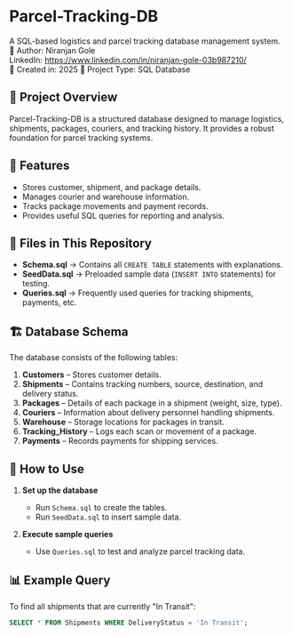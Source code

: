 # Parcel-Tracking-DB
A SQL-based logistics and parcel tracking database management system.
<br>
📝 Author: Niranjan Gole
<br>
LinkedIn: https://www.linkedin.com/in/niranjan-gole-03b987210/
<br>
📅 Created in: 2025
🔗 Project Type: SQL Database

## 📖 Project Overview
Parcel-Tracking-DB is a structured database designed to manage logistics, shipments, packages, couriers, and tracking history. It provides a robust foundation for parcel tracking systems.

## 🚀 Features
- Stores customer, shipment, and package details.
- Manages courier and warehouse information.
- Tracks package movements and payment records.
- Provides useful SQL queries for reporting and analysis.

## 📂 Files in This Repository
- **Schema.sql** → Contains all `CREATE TABLE` statements with explanations.
- **SeedData.sql** → Preloaded sample data (`INSERT INTO` statements) for testing.
- **Queries.sql** → Frequently used queries for tracking shipments, payments, etc.

## 🏗 Database Schema
The database consists of the following tables:
1. **Customers** – Stores customer details.
2. **Shipments** – Contains tracking numbers, source, destination, and delivery status.
3. **Packages** – Details of each package in a shipment (weight, size, type).
4. **Couriers** – Information about delivery personnel handling shipments.
5. **Warehouse** – Storage locations for packages in transit.
6. **Tracking_History** – Logs each scan or movement of a package.
7. **Payments** – Records payments for shipping services.

## 🔧 How to Use
1. **Set up the database**  
   - Run `Schema.sql` to create the tables.  
   - Run `SeedData.sql` to insert sample data.  

2. **Execute sample queries**  
   - Use `Queries.sql` to test and analyze parcel tracking data.

## 📊 Example Query
To find all shipments that are currently "In Transit":
```sql
SELECT * FROM Shipments WHERE DeliveryStatus = 'In Transit';
